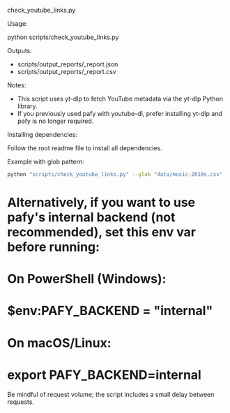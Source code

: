 check_youtube_links.py

Usage:

python scripts/check_youtube_links.py

Outputs:
- scripts/output_reports/<timestamp>_report.json
- scripts/output_reports/<timestamp>_report.csv

Notes:
- This script uses yt-dlp to fetch YouTube metadata via the yt-dlp Python library.
- If you previously used pafy with youtube-dl, prefer installing yt-dlp and pafy is no longer required.

Installing dependencies:

Follow the root readme file to install all dependencies.

Example with glob pattern:

```bash
python "scripts/check_youtube_links.py" --glob "data/music-2010s.csv"
```

# Alternatively, if you want to use pafy's internal backend (not recommended), set this env var before running:
# On PowerShell (Windows):
# $env:PAFY_BACKEND = "internal"
# On macOS/Linux:
# export PAFY_BACKEND=internal

Be mindful of request volume; the script includes a small delay between requests.
